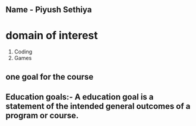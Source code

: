 ## Name - Piyush Sethiya

# domain of interest

1. Coding
2. Games

## one goal for the course
## Education goals:- A education goal is a statement of the intended general outcomes of a program or course.
